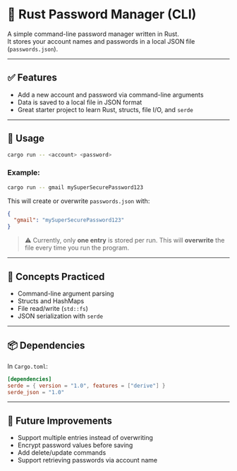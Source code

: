 # 🔐 Rust Password Manager (CLI)

A simple command-line password manager written in Rust.  
It stores your account names and passwords in a local JSON file (`passwords.json`).

---

## ✅ Features

- Add a new account and password via command-line arguments  
- Data is saved to a local file in JSON format  
- Great starter project to learn Rust, structs, file I/O, and `serde`

---

## 🚀 Usage

```bash
cargo run -- <account> <password>
```

### Example:
```bash
cargo run -- gmail mySuperSecurePassword123
```

This will create or overwrite `passwords.json` with:
```json
{
  "gmail": "mySuperSecurePassword123"
}
```

> ⚠️ Currently, only **one entry** is stored per run. This will **overwrite** the file every time you run the program.

---

## 🧠 Concepts Practiced

- Command-line argument parsing
- Structs and HashMaps
- File read/write (`std::fs`)
- JSON serialization with `serde`

---

## 📦 Dependencies

In `Cargo.toml`:

```toml
[dependencies]
serde = { version = "1.0", features = ["derive"] }
serde_json = "1.0"
```
---

## 🔧 Future Improvements

- Support multiple entries instead of overwriting
- Encrypt password values before saving
- Add delete/update commands
- Support retrieving passwords via account name
